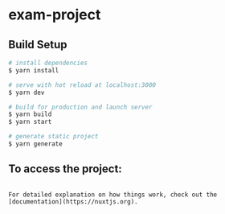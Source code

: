 # exam-project

## Build Setup

```bash
# install dependencies
$ yarn install

# serve with hot reload at localhost:3000
$ yarn dev

# build for production and launch server
$ yarn build
$ yarn start

# generate static project
$ yarn generate
```

## To access the project:

```http://localhost:3000

For detailed explanation on how things work, check out the [documentation](https://nuxtjs.org).
```
